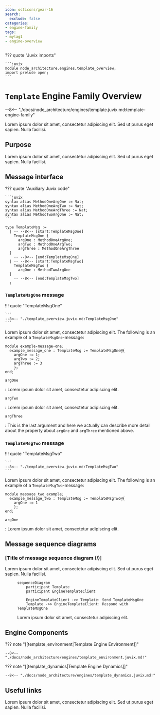 ```yaml
---
icon: octicons/gear-16
search:
  exclude: false
categories:
- engine-family
tags:
- mytag1
- engine-overview
---
```


??? quote "Juvix imports"

    ```juvix
    module node_architecture.engines.template_overview;
    import prelude open;
    ```

# `Template` Engine Family Overview

--8<-- "./docs/node_architecture/engines/template.juvix.md:template-engine-family"

Lorem ipsum dolor sit amet, consectetur adipiscing elit. Sed ut purus eget sapien. Nulla facilisi.

## Purpose

Lorem ipsum dolor sit amet, consectetur adipiscing elit. Sed ut purus eget sapien. Nulla facilisi.

## Message interface

??? quote "Auxiliary Juvix code"

    ```juvix
    syntax alias MethodOneArgOne := Nat;
    syntax alias MethodOneArgTwo := Nat;
    syntax alias MethodOneArgThree := Nat;
    syntax alias MethodTwoArgOne := Nat;
    ```

<!-- --8<-- [start:TemplateMsg] -->
```juvix
type TemplateMsg :=
  | -- --8<-- [start:TemplateMsgOne]
    TemplateMsgOne {
      argOne : MethodOneArgOne;
      argTwo : MethodOneArgTwo;
      argThree : MethodOneArgThree
  }
    -- --8<-- [end:TemplateMsgOne]
  | -- --8<-- [start:TemplateMsgTwo]
    TemplateMsgTwo {
      argOne : MethodTwoArgOne
  }
    -- --8<-- [end:TemplateMsgTwo]
  ;
```
<!-- --8<-- [end:TemplateMsg] -->

### `TemplateMsgOne` message

!!! quote "TemplateMsgOne"

    ```
    --8<-- "./template_overview.juvix.md:TemplateMsgOne"
    ```

Lorem ipsum dolor sit amet, consectetur adipiscing elit.
The following is an example of a `TemplateMsgOne`-message:

<!-- --8<-- [start:example-message-one] -->
```juvix extract-module-statements
module example-message-one;
  example_message_one : TemplateMsg := TemplateMsgOne@{
    argOne := 1;
    argTwo := 2;
    argThree := 3
    };
end;
```
<!-- --8<-- [end:example-message-one] -->

`argOne`

: Lorem ipsum dolor sit amet, consectetur adipiscing elit.

`argTwo`

: Lorem ipsum dolor sit amet, consectetur adipiscing elit.

`argThree`

: This is the last argument and here we actually
  can describe more detail about the property about `argOne`
  and `argThree` mentioned above.

### `TemplateMsgTwo` message

!!! quote "TemplateMsgTwo"

    ```
    --8<-- "./template_overview.juvix.md:TemplateMsgTwo"
    ```

Lorem ipsum dolor sit amet, consectetur adipiscing elit.
The following is an example of a `TemplateMsgTwo`-message:

<!-- --8<-- [start:message_two_example] -->
```juvix extract-module-statements
module message_two_example;
  example_message_two : TemplateMsg := TemplateMsgTwo@{
    argOne := 1
    };
end;
```
<!-- --8<-- [end:message_two_example] -->

`argOne`

: Lorem ipsum dolor sit amet, consectetur adipiscing elit.


## Message sequence diagrams

### [Title of message sequence diagram ⟨𝑖⟩]

Lorem ipsum dolor sit amet, consectetur adipiscing elit. Sed ut purus eget
sapien. Nulla facilisi.

<!-- --8<-- [start:message-sequence-diagram] -->
<figure markdown="span">

```mermaid
sequenceDiagram
    participant Template
    participant EngineTemplateClient

    EngineTemplateClient ->> Template: Send TemplateMsgOne
    Template ->> EngineTemplateClient: Respond with TemplateMsgOne
```

<figcaption markdown="span">
Lorem ipsum dolor sit amet, consectetur adipiscing elit.
</figcaption>
</figure>
<!-- --8<-- [end:message-sequence-diagram] -->

## Engine Components

??? note "[[template_environment|Template Engine Environment]]"

    --8<-- "./docs/node_architecture/engines/template_environment.juvix.md!"

??? note "[[template_dynamics|Template Engine Dynamics]]"

    --8<-- "./docs/node_architecture/engines/template_dynamics.juvix.md!"

## Useful links

Lorem ipsum dolor sit amet, consectetur adipiscing elit. Sed ut purus eget
sapien. Nulla facilisi.
